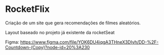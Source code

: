 # RocketFlix
Criação de um site que gera recomendações de filmes aleatórios.

Layout baseado no projeto já existente da rocketSeat

Figma: https://www.figma.com/file/YOK6DU4iqgA3THneX3DIyh/DD-%2F-Countdown-(Copy)?node-id=20%3A230
